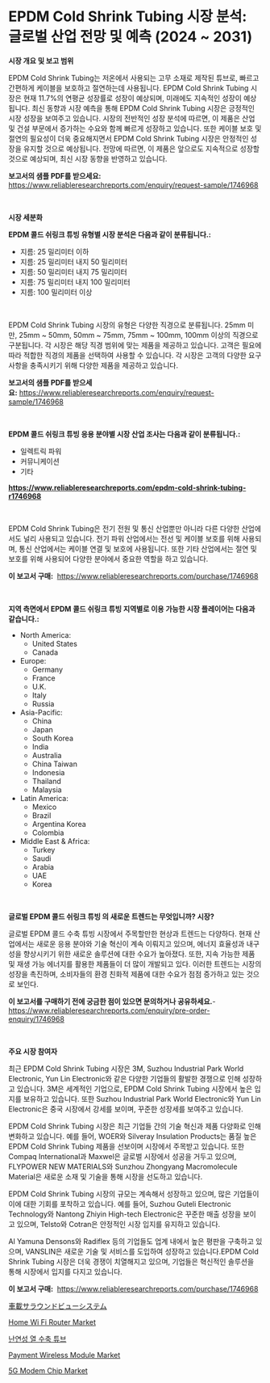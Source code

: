 <p><h1>EPDM Cold Shrink Tubing 시장 분석: 글로벌 산업 전망 및 예측 (2024 ~ 2031)</h1></p><p><strong>시장 개요 및 보고 범위</strong></p>
<p><p>EPDM Cold Shrink Tubing는 저온에서 사용되는 고무 소재로 제작된 튜브로, 빠르고 간편하게 케이블을 보호하고 절연하는데 사용됩니다. EPDM Cold Shrink Tubing 시장은 현재 11.7%의 연평균 성장률로 성장이 예상되며, 미래에도 지속적인 성장이 예상됩니다. 최신 동향과 시장 예측을 통해 EPDM Cold Shrink Tubing 시장은 긍정적인 시장 성장을 보여주고 있습니다. 시장의 전반적인 성장 분석에 따르면, 이 제품은 산업 및 건설 부문에서 증가하는 수요와 함께 빠르게 성장하고 있습니다. 또한 케이블 보호 및 절연의 필요성이 더욱 중요해지면서 EPDM Cold Shrink Tubing 시장은 안정적인 성장을 유지할 것으로 예상됩니다. 전망에 따르면, 이 제품은 앞으로도 지속적으로 성장할 것으로 예상되며, 최신 시장 동향을 반영하고 있습니다.</p></p>
<p><strong>보고서의 샘플 PDF를 받으세요:</strong> <a href="https://www.reliableresearchreports.com/enquiry/request-sample/1746968">https://www.reliableresearchreports.com/enquiry/request-sample/1746968</a></p>
<p>&nbsp;</p>
<p><strong>시장 세분화</strong></p>
<p><strong>EPDM 콜드 쉬링크 튜빙 유형별 시장 분석은 다음과 같이 분류됩니다.:</strong></p>
<p><ul><li>지름: 25 밀리미터 이하</li><li>지름: 25 밀리미터 내지 50 밀리미터</li><li>지름: 50 밀리미터 내지 75 밀리미터</li><li>지름: 75 밀리미터 내지 100 밀리미터</li><li>지름: 100 밀리미터 이상</li></ul></p>
<p>&nbsp;</p>
<p><p>EPDM Cold Shrink Tubing 시장의 유형은 다양한 직경으로 분류됩니다. 25mm 미만, 25mm ~ 50mm, 50mm ~ 75mm, 75mm ~ 100mm, 100mm 이상의 직경으로 구분됩니다. 각 시장은 해당 직경 범위에 맞는 제품을 제공하고 있습니다. 고객은 필요에 따라 적합한 직경의 제품을 선택하여 사용할 수 있습니다. 각 시장은 고객의 다양한 요구사항을 충족시키기 위해 다양한 제품을 제공하고 있습니다.</p></p>
<p><strong>보고서의 샘플 PDF를 받으세요:</strong>&nbsp;<a href="https://www.reliableresearchreports.com/enquiry/request-sample/1746968">https://www.reliableresearchreports.com/enquiry/request-sample/1746968</a></p>
<p>&nbsp;</p>
<p><strong> EPDM 콜드 쉬링크 튜빙 응용 분야별 시장 산업 조사는 다음과 같이 분류됩니다.:</strong></p>
<p><ul><li>일렉트릭 파워</li><li>커뮤니케이션</li><li>기타</li></ul></p>
<p><strong><a href="https://www.reliableresearchreports.com/epdm-cold-shrink-tubing-r1746968">https://www.reliableresearchreports.com/epdm-cold-shrink-tubing-r1746968</a></strong></p>
<p>&nbsp;</p>
<p><p>EPDM Cold Shrink Tubing은 전기 전원 및 통신 산업뿐만 아니라 다른 다양한 산업에서도 널리 사용되고 있습니다. 전기 파워 산업에서는 전선 및 케이블 보호를 위해 사용되며, 통신 산업에서는 케이블 연결 및 보호에 사용됩니다. 또한 기타 산업에서는 절연 및 보호를 위해 사용되어 다양한 분야에서 중요한 역할을 하고 있습니다.</p></p>
<p><strong>이 보고서 구매:</strong>&nbsp; <a href="https://www.reliableresearchreports.com/purchase/1746968">https://www.reliableresearchreports.com/purchase/1746968</a></p>
<p>&nbsp;</p>
<p><strong>지역 측면에서 EPDM 콜드 쉬링크 튜빙 지역별로 이용 가능한 시장 플레이어는 다음과 같습니다.:</strong></p>
<p><ul>
    <li>
        North America:
        <ul>
            <li>United States</li>
            <li>Canada</li>
        </ul>
    </li>
    <li>
        Europe:
        <ul>
            <li>Germany</li>
            <li>France</li>
            <li>U.K.</li>
            <li>Italy</li>
            <li>Russia</li>
        </ul>
    </li>
    <li>
        Asia-Pacific:
        <ul>
            <li>China</li>
            <li>Japan</li>
            <li>South Korea</li>
            <li>India</li>
            <li>Australia</li>
            <li>China Taiwan</li>
            <li>Indonesia</li>
            <li>Thailand</li>
            <li>Malaysia</li>
        </ul>
    </li>
    <li>
        Latin America:
        <ul>
            <li>Mexico</li>
            <li>Brazil</li>
            <li>Argentina Korea</li>
            <li>Colombia</li>
        </ul>
    </li>
    <li>
        Middle East & Africa:
        <ul>
            <li>Turkey</li>
            <li>Saudi</li>
            <li>Arabia</li>
            <li>UAE</li>
            <li>Korea</li>
        </ul>
    </li>
    </ul></p>
<p>&nbsp;</p>
<p><strong>글로벌 EPDM 콜드 쉬링크 튜빙 의 새로운 트렌드는 무엇입니까? 시장?</strong></p>
<p><p>글로벌 EPDM 콜드 수축 튜빙 시장에서 주목할만한 현상과 트렌드는 다양하다. 현재 산업에서는 새로운 응용 분야와 기술 혁신이 계속 이뤄지고 있으며, 에너지 효율성과 내구성을 향상시키기 위한 새로운 솔루션에 대한 수요가 높아졌다. 또한, 지속 가능한 제품 및 재생 가능 에너지를 활용한 제품들이 더 많이 개발되고 있다. 이러한 트렌드는 시장의 성장을 촉진하며, 소비자들의 환경 친화적 제품에 대한 수요가 점점 증가하고 있는 것으로 보인다.</p></p>
<p><strong>이 보고서를 구매하기 전에 궁금한 점이 있으면 문의하거나 공유하세요.</strong>- <a href="https://www.reliableresearchreports.com/enquiry/pre-order-enquiry/1746968">https://www.reliableresearchreports.com/enquiry/pre-order-enquiry/1746968</a></p>
<p>&nbsp;</p>
<p><strong>주요 시장 참여자</strong></p>
<p><p>최근 EPDM Cold Shrink Tubing 시장은 3M, Suzhou Industrial Park World Electronic, Yun Lin Electronic와 같은 다양한 기업들의 활발한 경쟁으로 인해 성장하고 있습니다. 3M은 세계적인 기업으로, EPDM Cold Shrink Tubing 시장에서 높은 입지를 보유하고 있습니다. 또한 Suzhou Industrial Park World Electronic와 Yun Lin Electronic은 중국 시장에서 강세를 보이며, 꾸준한 성장세를 보여주고 있습니다.</p><p>EPDM Cold Shrink Tubing 시장은 최근 기업들 간의 기술 혁신과 제품 다양화로 인해 변화하고 있습니다. 예를 들어, WOER와 Silveray Insulation Products는 품질 높은 EPDM Cold Shrink Tubing 제품을 선보이며 시장에서 주목받고 있습니다. 또한 Compaq International과 Maxwel은 글로벌 시장에서 성공을 거두고 있으며, FLYPOWER NEW MATERIALS와 Sunzhou Zhongyang Macromolecule Material은 새로운 소재 및 기술을 통해 시장을 선도하고 있습니다.</p><p>EPDM Cold Shrink Tubing 시장의 규모는 계속해서 성장하고 있으며, 많은 기업들이 이에 대한 기회를 포착하고 있습니다. 예를 들어, Suzhou Guteli Electronic Technology와 Nantong Zhiyin High-tech Electronic은 꾸준한 매출 성장을 보이고 있으며, Telsto와 Cotran은 안정적인 시장 입지를 유지하고 있습니다. </p><p>Al Yamuna Densons와 Radiflex 등의 기업들도 업계 내에서 높은 평판을 구축하고 있으며, VANSLIN은 새로운 기술 및 서비스를 도입하여 성장하고 있습니다.EPDM Cold Shrink Tubing 시장은 더욱 경쟁이 치열해지고 있으며, 기업들은 혁신적인 솔루션을 통해 시장에서 입지를 다지고 있습니다.</p></p>
<p><strong>이 보고서 구매:</strong>&nbsp;&nbsp;<a href="https://www.reliableresearchreports.com/purchase/1746968">https://www.reliableresearchreports.com/purchase/1746968</a></p>
<p><p><a href="https://github.com/vlcostes/Market-Research-Report-List-1/blob/main/130254027110.md">車載サラウンドビューシステム</a></p><p><a href="https://funky-papaya-cf4.notion.site/Home-Wi-Fi-Router-Market-Analysis-Its-CAGR-Market-Segmentation-and-Global-Industry-Overview-5d3bfb786a514f3eadbc8ea4ff61c1ba">Home Wi Fi Router Market</a></p><p><a href="https://github.com/AlbertotDouglas44367/Market-Research-Report-List-1/blob/main/996550624988.md">난연성 열 수축 튜브</a></p><p><a href="https://www.linkedin.com/pulse/payment-wireless-module-market-size-outlook-forecast-2024-4fknc?trackingId=ukGY9mgHRWke%2BXDpXMNcow%3D%3D">Payment Wireless Module Market</a></p><p><a href="https://www.linkedin.com/pulse/5g-modem-chip-market-key-successful-business-strategy-forecast-mmwie?trackingId=if92zFsVBnTecQ0MjgY4%2Fg%3D%3D">5G Modem Chip Market</a></p></p>